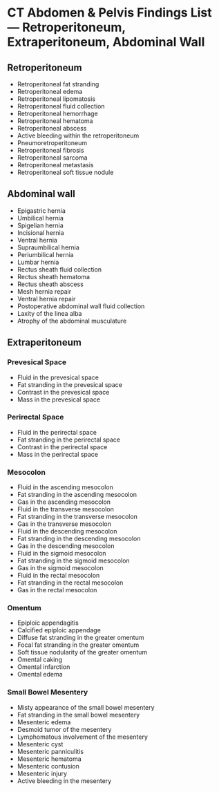 # CT Abdomen & Pelvis Findings List — Retroperitoneum, Extraperitoneum, Abdominal Wall

## Retroperitoneum

- Retroperitoneal fat stranding
- Retroperitoneal edema
- Retroperitoneal lipomatosis
- Retroperitoneal fluid collection
- Retroperitoneal hemorrhage
- Retroperitoneal hematoma
- Retroperitoneal abscess
- Active bleeding within the retroperitoneum
- Pneumoretroperitoneum
- Retroperitoneal fibrosis
- Retroperitoneal sarcoma
- Retroperitoneal metastasis
- Retroperitoneal soft tissue nodule

## Abdominal wall

- Epigastric hernia
- Umbilical hernia
- Spigelian hernia
- Incisional hernia
- Ventral hernia
- Supraumbilical hernia
- Periumbilical hernia
- Lumbar hernia
- Rectus sheath fluid collection
- Rectus sheath hematoma
- Rectus sheath abscess
- Mesh hernia repair
- Ventral hernia repair
- Postoperative abdominal wall fluid collection
- Laxity of the linea alba
- Atrophy of the abdominal musculature

## Extraperitoneum

### Prevesical Space

- Fluid in the prevesical space
- Fat stranding in the prevesical space
- Contrast in the prevesical space
- Mass in the prevesical space

### Perirectal Space

- Fluid in the perirectal space
- Fat stranding in the perirectal space
- Contrast in the perirectal space
- Mass in the perirectal space

### Mesocolon

- Fluid in the ascending mesocolon
- Fat stranding in the ascending mesocolon
- Gas in the ascending mesocolon
- Fluid in the transverse mesocolon
- Fat stranding in the transverse mesocolon
- Gas in the transverse mesocolon
- Fluid in the descending mesocolon
- Fat stranding in the descending mesocolon
- Gas in the descending mesocolon
- Fluid in the sigmoid mesocolon
- Fat stranding in the sigmoid mesocolon
- Gas in the sigmoid mesocolon
- Fluid in the rectal mesocolon
- Fat stranding in the rectal mesocolon
- Gas in the rectal mesocolon

### Omentum

- Epiploic appendagitis
- Calcified epiploic appendage
- Diffuse fat stranding in the greater omentum
- Focal fat stranding in the greater omentum
- Soft tissue nodularity of the greater omentum
- Omental caking
- Omental infarction
- Omental edema

### Small Bowel Mesentery

- Misty appearance of the small bowel mesentery
- Fat stranding in the small bowel mesentery
- Mesenteric edema
- Desmoid tumor of the mesentery
- Lymphomatous involvement of the mesentery
- Mesenteric cyst
- Mesenteric panniculitis
- Mesenteric hematoma
- Mesenteric contusion
- Mesenteric injury
- Active bleeding in the mesentery
